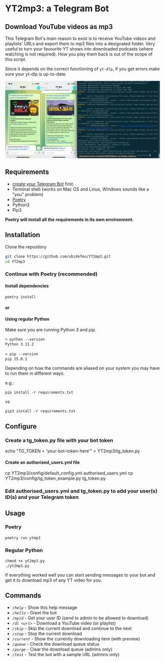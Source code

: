 # YT2mp3: a Telegram Bot

## Download YouTube videos as mp3

This Telegram Bot's main reason to exist is to receive YouTube videos and playlists' URLs and export them to mp3 files into a designated folder.
Very useful to turn your favourite YT shows into downloaded podcasts (where watching is not required).
How you play them back is out of the scope of this script.

Since it depends on the correct functioning of `yt-dlp`, if you get errors make sure your yt-dlp is up-to-date.

![chat](images/YT2mp3_screenshots.png)

## Requirements

* [create your Telegram Bot](https://core.telegram.org/bots/tutorial) first.
* Terminal shell (works on Mac OS and Linux, Windows sounds like a "you" problem)
* [Poetry](https://python-poetry.org/docs/#installing-with-pipx)
* Python3
* Pip3

__Poetry will install all the requirements in its own environment.__


## Installation

Clone the repository
```bash
git clone https://github.com/ubidefeo/YT2mp3.git
cd YT2mp3
```

### Continue with Poetry (recommended)

#### Install dependencies

```shell
poetry install
```

#### *or*

#### Using regular Python

Make sure you are running Python 3 and pip.

```shell
> python --version
Python 3.11.2

> pip --version
pip 25.0.1
```

Depending on how the commands are aliased on your system you may have to run them in different ways.

e.g.:

```shell
pip install -r requirements.txt
```

vs

```shell
pip3 install -r requirements.txt
```

## Configure

### Create a tg_token.py file with your bot token
echo "TG_TOKEN = 'your-bot-token-here'" > YT2mp3/tg_token.py

#### Create an authorised_users.yml file
cp YT2mp3/config/default_config.yml authorised_users.yml
cp YT2mp3/config/tg_token_example.py tg_token.py

### Edit authorised_users.yml and tg_token.py to add your user(s) ID(s) and your Telegram token

## Usage

### Poetry

```shell
poetry run ytmp3
```

### Regular Python

```shell
chmod +x yt2mp3.py
./yt2mp3.py
```

If everything worked well you can start sending messages to your bot and get it to download mp3 of any YT video for you.

## Commands

* *`/help`* - Show this help message
* *`/hello`* - Greet the bot
* *`/myid`* - Get your user ID (send to admin to be allowed to download)
* *`/dl <url>`* - Download a YouTube video (or playlist)
* *`/skip`* - Skip the current download and continue to the next
* *`/stop`* - Stop the current download
* *`/current`* - Show the currently downloading item (with preview)
* *`/queue`* - Check the download queue status
* *`/purge`* - Clear the download queue (admins only)
* *`/test`* - Test the bot with a sample URL (admins only)
